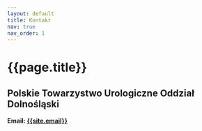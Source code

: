 ```yaml
---
layout: default
title: Kontakt
nav: true
nav_order: 1
---
```

{{page.title}}
===

Polskie Towarzystwo Urologiczne Oddział Dolnośląski
---

**Email: [{{site.email}}](mailto:{{site.email}})**
